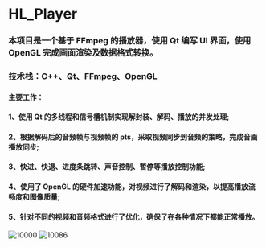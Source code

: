 # HL_Player
### 本项目是一个基于 FFmpeg 的播放器，使用 Qt 编写 UI 界面，使用 OpenGL 完成画面渲染及数据格式转换。
### 技术栈：C++、Qt、FFmpeg、OpenGL
#### 主要工作：
#### 1、使用 Qt 的多线程和信号槽机制实现解封装、解码、播放的并发处理;
#### 2、根据解码后的音频帧与视频帧的 pts，采取视频同步到音频的策略，完成音画播放同步;
#### 3、快进、快退、进度条跳转、声音控制、暂停等播放控制功能;
#### 4、使用了 OpenGL 的硬件加速功能，对视频进行了解码和渲染，以提高播放流畅度和图像质量;
#### 5、针对不同的视频和音频格式进行了优化，确保了在各种情况下都能正常播放。
![10000](https://github.com/Geckoops/HL_Player/assets/26892656/4f453ca1-287a-4149-a9af-e913d0c9ca46)
![10086](https://github.com/Geckoops/HL_Player/assets/26892656/1e09d295-ef12-4539-97d0-a80812af8713)
